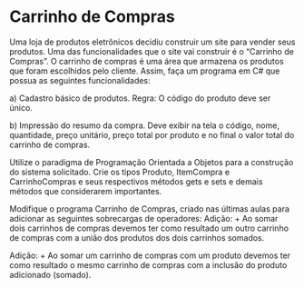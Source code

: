 # Carrinho de Compras

Uma loja de produtos eletrônicos decidiu construir um site para vender seus produtos. Uma das funcionalidades que o site vai construir é o “Carrinho de Compras”. O carrinho de compras é uma área que armazena os produtos que foram escolhidos pelo cliente. Assim, faça um programa em C# que possua as seguintes funcionalidades:

a) Cadastro básico de produtos. 
    Regra: O código do produto deve ser único.

b) Impressão do resumo da compra. 
    Deve exibir na tela o código, nome, quantidade, preço unitário, preço total por produto e no final o valor total do carrinho de compras.

Utilize o paradigma de Programação Orientada a Objetos para a construção do sistema solicitado. Crie os tipos Produto, ItemCompra e CarrinhoCompras e seus respectivos métodos gets e sets e demais métodos que considerarem importantes.

Modifique o programa Carrinho de Compras, criado nas últimas aulas para adicionar as seguintes sobrecargas de operadores:
Adição:  +
Ao somar dois carrinhos de compras devemos ter como resultado um outro carrinho de compras com a união dos produtos dos dois carrinhos somados. 

Adição:  +
Ao somar um carrinho de compras com um produto devemos ter como resultado o mesmo carrinho de compras com a inclusão do produto adicionado (somado).

